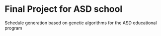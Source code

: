 # Final Project for ASD school
Schedule generation based on genetic algorithms for the ASD educational program


